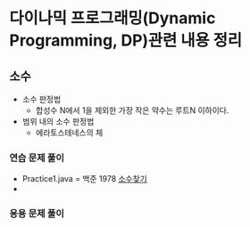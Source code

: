 # 다이나믹 프로그래밍(Dynamic Programming, DP)관련 내용 정리

## 소수
- 소수 판정법
  - 합성수 N에서 1을 제외한 가장 작은 약수는 루트N 이하이다.
- 범위 내의 소수 판정법
  - 에라토스테네스의 체





### 연습 문제 풀이

- Practice1.java = 백준 1978 <a href = "https://www.acmicpc.net/problem/1978">소수찾기</a>
- 
### 응용 문제 풀이
